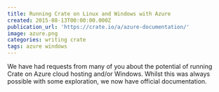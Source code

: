 ```yaml
---
title: Running Crate on Linux and Windows with Azure
created: 2015-08-13T00:00:00.000Z
publication_url: 'https://crate.io/a/azure-documentation/'
image: azure.png
categories: writing crate
tags: azure windows
---
```


We have had requests from many of you about the potential of running Crate on Azure cloud hosting and/or Windows. Whilst this was always possible with some exploration, we now have official documentation.
